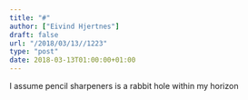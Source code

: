 ```yaml
---
title: "#"
author: ["Eivind Hjertnes"]
draft: false
url: "/2018/03/13//1223"
type: "post"
date: 2018-03-13T01:00:00+01:00
---
```


I assume pencil sharpeners is a rabbit hole within my horizon
